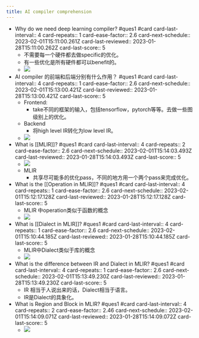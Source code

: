 ```yaml
---
title: AI compiler comprehension
---
```

- Why do we need deep learning compiler? #ques1 #card
  card-last-interval:: 4
  card-repeats:: 1
  card-ease-factor:: 2.6
  card-next-schedule:: 2023-02-01T15:11:00.261Z
  card-last-reviewed:: 2023-01-28T15:11:00.262Z
  card-last-score:: 5
	- 不需要每一个硬件都去做specific的优化。
	- 有一些优化是所有硬件都可以benefit的。
	- ![](../assets/erpg3NiPiT.png)
- AI compiler 的前端和后端分别有什么作用？ #ques1 #card
  card-last-interval:: 4
  card-repeats:: 1
  card-ease-factor:: 2.6
  card-next-schedule:: 2023-02-01T15:13:00.421Z
  card-last-reviewed:: 2023-01-28T15:13:00.421Z
  card-last-score:: 5
	- Frontend:
		- take不同的框架的输入，包括tensorflow，pytorch等等。去做一些图级别上的优化。
	- Backend
		- 将high level IR转化为low level IR。
	- ![](../assets/DCWWPquPmD.png)
- What is [[MLIR]]? #ques1 #card
  card-last-interval:: 4
  card-repeats:: 2
  card-ease-factor:: 2.6
  card-next-schedule:: 2023-02-01T15:14:03.493Z
  card-last-reviewed:: 2023-01-28T15:14:03.493Z
  card-last-score:: 5
	- ![](../assets/1u73OD5iS7.png)
	- MLIR
		- 共享尽可能多的优化pass，不同的地方用一个两个pass来完成优化。
- What is the [[Operation in MLIR]]? #ques1 #card
  card-last-interval:: 4
  card-repeats:: 1
  card-ease-factor:: 2.6
  card-next-schedule:: 2023-02-01T15:12:17.128Z
  card-last-reviewed:: 2023-01-28T15:12:17.128Z
  card-last-score:: 5
	- MLIR 中operation类似于函数的概念
	- ![](../assets/i4AhVcDwuc.png)
- What is [[Dialect in MLIR]]? #ques1 #card
  card-last-interval:: 4
  card-repeats:: 1
  card-ease-factor:: 2.6
  card-next-schedule:: 2023-02-01T15:10:44.185Z
  card-last-reviewed:: 2023-01-28T15:10:44.185Z
  card-last-score:: 5
	- MLIR中Dialect类似于库的概念
	- ![](../assets/bbaDGCLYAB.png)
- What is the difference between IR and Dialect in MLIR? #ques1 #card
  card-last-interval:: 4
  card-repeats:: 1
  card-ease-factor:: 2.6
  card-next-schedule:: 2023-02-01T15:13:49.230Z
  card-last-reviewed:: 2023-01-28T15:13:49.230Z
  card-last-score:: 5
	- IR 相当于人说出来的话，Dialect相当于语言。
	- IR是Dialect的具象化。
- What is Region and Block in MLIR? #ques1 #card
  card-last-interval:: 4
  card-repeats:: 2
  card-ease-factor:: 2.46
  card-next-schedule:: 2023-02-01T15:14:09.071Z
  card-last-reviewed:: 2023-01-28T15:14:09.072Z
  card-last-score:: 5
	- ![](../assets/Jl80FJ1owx.png)